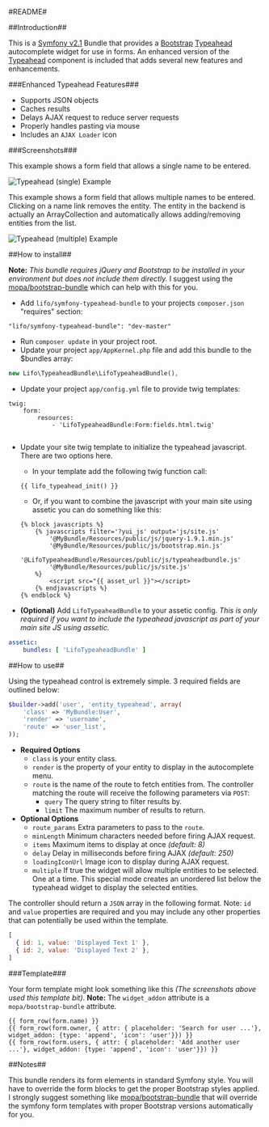 #README#

##Introduction##

This is a [Symfony v2.1](http://symfony.com/) Bundle that provides a 
[Bootstrap](http://twitter.github.com/bootstrap/) 
[Typeahead](http://twitter.github.com/bootstrap/javascript.html#typeahead) autocomplete widget for use in forms. 
An enhanced version of the [Typeahead](http://twitter.github.com/bootstrap/javascript.html#typeahead) component 
is included that adds several new features and enhancements.

###Enhanced Typeahead Features###

* Supports JSON objects
* Caches results
* Delays AJAX request to reduce server requests
* Properly handles pasting via mouse
* Includes an `AJAX Loader` icon

###Screenshots###

This example shows a form field that allows a single name to be entered.

![Typeahead (single) Example](https://raw.github.com/lifo101/symfony-typeahead-bundle/master/Resources/doc/img/typeahead-single.png)

This example shows a form field that allows multiple names to be entered. Clicking on a name link removes the entity. 
The entity in the backend is actually an ArrayCollection and automatically allows adding/removing entities from the list.

![Typeahead (multiple) Example](https://raw.github.com/lifo101/symfony-typeahead-bundle/master/Resources/doc/img/typeahead-multiple.png)

##How to install##

**Note:** *This bundle requires jQuery and Bootstrap to be installed in your environment but does not include them 
directly.* I suggest using the [mopa/bootstrap-bundle](https://packagist.org/packages/mopa/bootstrap-bundle) 
which can help with this for you.

* Add `lifo/symfony-typeahead-bundle` to your projects `composer.json` "requires" section:

```
"lifo/symfony-typeahead-bundle": "dev-master"
```

* Run `composer update` in your project root.
* Update your project `app/AppKernel.php` file and add this bundle to the $bundles array:

```php
new Lifo\TypeaheadBundle\LifoTypeaheadBundle(),
```

* Update your project `app/config.yml` file to provide twig templates:

```
twig:
    form:
        resources:
            - 'LifoTypeaheadBundle:Form:fields.html.twig'
        
```

* Update your site twig template to initialize the typeahead javascript. There are two options here.
    * In your template add the following twig function call: 

    ```
    {{ lifo_typeahead_init() }}
    ```

    * Or, if you want to combine the javascript with your main site using assetic you can do something like this:
    
    ```
    {% block javascripts %}
        {% javascripts filter='?yui_js' output='js/site.js'
            '@MyBundle/Resources/public/js/jquery-1.9.1.min.js'
            '@MyBundle/Resources/public/js/bootstrap.min.js'
            '@LifoTypeaheadBundle/Resources/public/js/typeaheadbundle.js'
            '@MyBundle/Resources/public/js/site.js'
        %}
            <script src="{{ asset_url }}"></script>
        {% endjavascripts %}
    {% endblock %}
    ```

* **(Optional)** Add `LifoTypeaheadBundle` to your assetic config. *This is only required if you want to include the typeahead javascript as part of your main site JS using assetic.*

```yaml
assetic:
    bundles: [ 'LifoTypeaheadBundle' ]
```


##How to use##

Using the typeahead control is extremely simple. 3 required fields are outlined below:

```php
$builder->add('user', 'entity_typeahead', array(
    'class' => 'MyBundle:User',
    'render' => 'username',
    'route' => 'user_list',
));
```

* **Required Options**
    * `class` is your entity class.
    * `render` is the property of your entity to display in the autocomplete menu.
    * `route` is the name of the route to fetch entities from. The controller matching the route will receive the following parameters via `POST`:
        * `query` The query string to filter results by.
        * `limit` The maximum number of results to return.
* **Optional Options**
    * `route_params` Extra parameters to pass to the `route`.
    * `minLength` Minimum characters needed before firing AJAX request.
    * `items` Maximum items to display at once *(default: 8)*
    * `delay` Delay in milliseconds before firing AJAX *(default: 250)*
    * `loadingIconUrl` Image icon to display during AJAX request.
    *  `multiple` If true the widget will allow multiple entities to be selected. One at a time. This special mode creates an unordered list below the typeahead widget to display the selected entities.

The controller should return a `JSON` array in the following format. Note: `id` and `value` properties are required and you may include any other properties that can potentially be used within the template.

```javascript
[
  { id: 1, value: 'Displayed Text 1' },
  { id: 2, value: 'Displayed Text 2' },
]
```

###Template###

Your form template might look something like this *(The screenshots above used this template bit)*.
**Note:** The `widget_addon` attribute is a `mopa/bootstrap-bundle` attribute.

```twig
{{ form_row(form.name) }}
{{ form_row(form.owner, { attr: { placeholder: 'Search for user ...'}, widget_addon: {type: 'append', 'icon': 'user'}}) }}
{{ form_row(form.users, { attr: { placeholder: 'Add another user ...'}, widget_addon: {type: 'append', 'icon': 'user'}}) }}
```

##Notes##

This bundle renders its form elements in standard Symfony style. You will have to override the form blocks to get the proper Bootstrap styles applied. I strongly suggest something like [mopa/bootstrap-bundle](https://packagist.org/packages/mopa/bootstrap-bundle) that will override the symfony form templates with proper Bootstrap versions automatically for you.
